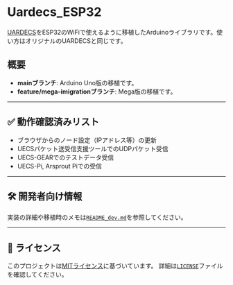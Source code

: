 # Uardecs_ESP32

[UARDECS](https://uecs.org/arduino/uardecs.html)をESP32のWiFiで使えるように移植したArduinoライブラリです。使い方はオリジナルのUARDECSと同じです。

## 概要

- **mainブランチ**: Arduino Uno版の移植です。
- **feature/mega-imigrationブランチ**: Mega版の移植です。

---

## ✅ 動作確認済みリスト

- ブラウザからのノード設定（IPアドレス等）の更新
- UECSパケット送受信支援ツールでのUDPパケット受信
- UECS-GEARでのテストデータ受信
- UECS-Pi, Arsprout Piでの受信

---

## 🛠️ 開発者向け情報

実装の詳細や移植時のメモは[`README_dev.md`](README_dev.md)を参照してください。

---

## 📜 ライセンス

このプロジェクトは[MITライセンス](https://opensource.org/licenses/MIT)に基づいています。
詳細は[`LICENSE`](LICENSE)ファイルを確認してください。
